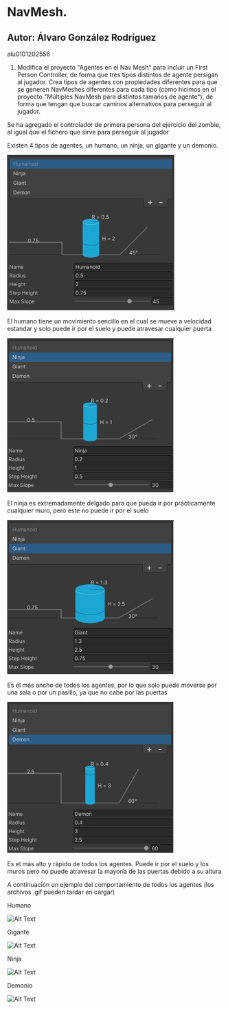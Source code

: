 # NavMesh.
## Autor: Álvaro González Rodríguez
alu0101202556

1. Modifica el proyecto "Agentes en el Nav Mesh" para incluir un First Person Controller, de forma que tres tipos distintos de agente persigan al jugador. Crea tipos de agentes con propiedades diferentes para que se generen NavMeshes diferentes para cada tipo (como hicimos en el proyecto "Múltiples NavMesh para distintos tamaños de agente"), de forma que tengan que buscar caminos alternativos para perseguir al jugador.
<p>Se ha agregado el controlador de primera persona del ejercicio del zombie, al igual que el fichero que sirve para perseguir al jugador</p>
<p>Existen 4 tipos de agentes, un humano, un ninja, un gigante y un demonio.</p>

![Alt Text](Img/Humano.png)
<p>El humano tiene un movimiento sencillo en el cual se mueve a velocidad estandar y solo puede ir por el suelo y puede atravesar cualquier puerta</p>

![Alt Text](Img/Ninja.png)
<p>El ninja es extremadamente delgado para que pueda ir por prácticamente cualquier muro, pero este no puede ir por el suelo</p>

![Alt Text](Img/Gigante.png)
<p>Es el más ancho de todos los agentes, por lo que solo puede moverse por una sala o por un pasillo, ya que no cabe por las puertas</p>

![Alt Text](Img/Demonio.png)
<p>Es el más alto y rápido de todos los agentes. Puede ir por el suelo y los muros pero no puede atravesar la mayoría de las puertas debido a su altura</p>

<p>A continuación un ejemplo del comportamiento de todos los agentes (los archivos .gif pueden tardar en cargar)</p>
<p>Humano</p>

![Alt Text](Img/ejemploHum.gif)

<p>Gigante</p>

![Alt Text](Img/ejemploGigan.gif)

<p>Ninja</p>

![Alt Text](Img/ejemploNinja.gif)

<p>Demonio</p>

![Alt Text](Img/ejemploDemon.gif)
